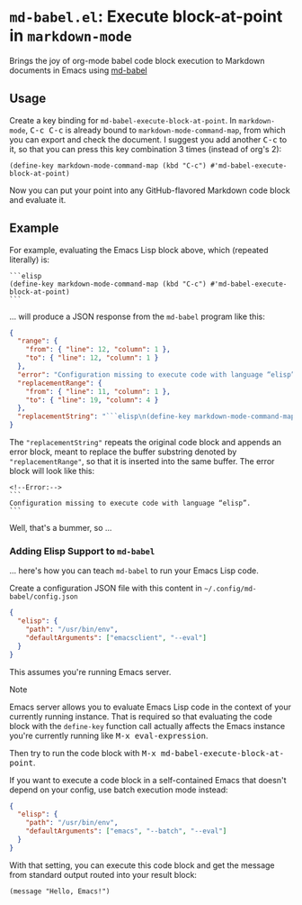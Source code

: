 # `md-babel.el`: Execute block-at-point in `markdown-mode`

Brings the joy of org-mode babel code block execution to Markdown documents in Emacs using [md-babel](https://md-babel.org)

## Usage

Create a key binding for `md-babel-execute-block-at-point`.
In `markdown-mode`, <kbd>C-c C-c</kbd> is already bound to `markdown-mode-command-map`, from which you can export and check the document. 
I suggest you add another <kbd>C-c</kbd> to it, so that you can press this key combination 3 times (instead of org's 2):

```elisp
(define-key markdown-mode-command-map (kbd "C-c") #'md-babel-execute-block-at-point)
```

Now you can put your point into any GitHub-flavored Markdown code block and evaluate it.

## Example 

For example, evaluating the Emacs Lisp block above, which (repeated literally) is:

    ```elisp
    (define-key markdown-mode-command-map (kbd "C-c") #'md-babel-execute-block-at-point)
    ```

... will produce a JSON response from the `md-babel` program like this:

```json
{
  "range": {
    "from": { "line": 12, "column": 1 },
    "to": { "line": 12, "column": 1 }
  },
  "error": "Configuration missing to execute code with language “elisp”.",
  "replacementRange": {
    "from": { "line": 11, "column": 1 },
    "to": { "line": 19, "column": 4 }
  },
  "replacementString": "```elisp\n(define-key markdown-mode-command-map (kbd \"C-c\") #'md-babel-execute-block-at-point)\n```\n\n<!--Error:-->\n```\nConfiguration missing to execute code with language “elisp”.\n```"
}
```

The `"replacementString"` repeats the original code block and appends an error block, meant to replace the buffer substring denoted by `"replacementRange"`, so that it is inserted into the same buffer. The error block will look like this:

    <!--Error:-->
    ```
    Configuration missing to execute code with language “elisp”.
    ```

Well, that's a bummer, so ...

### Adding Elisp Support to `md-babel`

... here's how you can teach `md-babel` to run your Emacs Lisp code.

Create a configuration JSON file with this content in `~/.config/md-babel/config.json`

```json
{
  "elisp": {
    "path": "/usr/bin/env",
    "defaultArguments": ["emacsclient", "--eval"]
  }
}
```

This assumes you're running Emacs server. 

> [!NOTE]  
> Emacs server allows you to evaluate Emacs Lisp code in the context of your currently running instance. 
> That is required so that evaluating the code block with the `define-key` function call actually affects the Emacs instance you're currently running like <kbd>M-x eval-expression</kbd>.

Then try to run the code block with <kbd>M-x md-babel-execute-block-at-point</kbd>.

If you want to execute a code block in a self-contained Emacs that doesn't depend on your config, use batch execution mode instead:

```json
{
  "elisp": {
    "path": "/usr/bin/env",
    "defaultArguments": ["emacs", "--batch", "--eval"]
  }
}
```

With that setting, you can execute this code block and get the message from standard output routed into your result block:

```elisp
(message "Hello, Emacs!")
```
